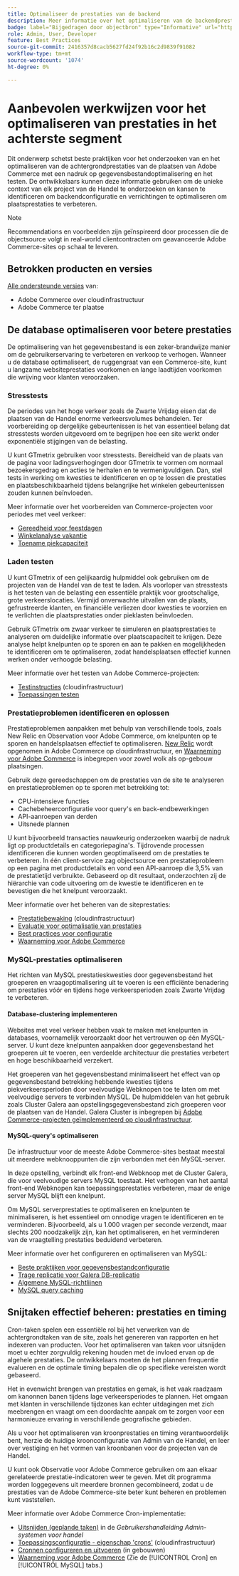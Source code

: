 ```yaml
---
title: Optimaliseer de prestaties van de backend
description: Meer informatie over het optimaliseren van de backendprestaties van Adobe Commerce-sites.
badge: label="Bijgedragen door objectbron" type="Informative" url="https://objectsource.co.uk/" tooltip="objectbron"
role: Admin, User, Developer
feature: Best Practices
source-git-commit: 2416357d8cacb5627fd24f92b16c2d9839f91082
workflow-type: tm+mt
source-wordcount: '1074'
ht-degree: 0%

---
```


# Aanbevolen werkwijzen voor het optimaliseren van prestaties in het achterste segment

Dit onderwerp schetst beste praktijken voor het onderzoeken van en het optimaliseren van de achtergrondprestaties van de plaatsen van Adobe Commerce met een nadruk op gegevensbestandoptimalisering en het testen. De ontwikkelaars kunnen deze informatie gebruiken om de unieke context van elk project van de Handel te onderzoeken en kansen te identificeren om backendconfiguratie en verrichtingen te optimaliseren om plaatsprestaties te verbeteren.

>[!NOTE]
>
>Recommendations en voorbeelden zijn geïnspireerd door processen die de objectsource volgt in real-world clientcontracten om geavanceerde Adobe Commerce-sites op schaal te leveren.

## Betrokken producten en versies

[Alle ondersteunde versies](../../../release/versions.md) van:

- Adobe Commerce over cloudinfrastructuur
- Adobe Commerce ter plaatse

## De database optimaliseren voor betere prestaties

De optimalisering van het gegevensbestand is een zeker-brandwijze manier om de gebruikerservaring te verbeteren en verkoop te verhogen. Wanneer u de database optimaliseert, de ruggengraat van een Commerce-site, kunt u langzame websiteprestaties voorkomen en lange laadtijden voorkomen die wrijving voor klanten veroorzaken.

### Stresstests

De periodes van het hoge verkeer zoals de Zwarte Vrijdag eisen dat de plaatsen van de Handel enorme verkeersvolumes behandelen. Ter voorbereiding op dergelijke gebeurtenissen is het van essentieel belang dat stresstests worden uitgevoerd om te begrijpen hoe een site werkt onder exponentiële stijgingen van de belasting.

U kunt GTmetrix gebruiken voor stresstests. Bereidheid van de plaats van de pagina voor ladingsverhogingen door GTmetrix te vormen om normaal bezoekersgedrag en acties te herhalen en te vermenigvuldigen. Dan, stel tests in werking om kwesties te identificeren en op te lossen die prestaties en plaatsbeschikbaarheid tijdens belangrijke het winkelen gebeurtenissen zouden kunnen beïnvloeden.

Meer informatie over het voorbereiden van Commerce-projecten voor periodes met veel verkeer:

- [Gereedheid voor feestdagen](https://experienceleague.adobe.com/docs/events/mbi-webinars-recordings/2021/holiday-readiness.html)
- [Winkelanalyse vakantie](https://experienceleague.adobe.com/docs/commerce-business-intelligence/mbi/analyze/performance/holiday-season-perf.html)
- [Toename piekcapaciteit](https://experienceleague.adobe.com/docs/commerce-knowledge-base/kb/announcements/commerce-announcements/2021-holiday-surge-capacity-requests-for-magento-commerce-cloud.html)

### Laden testen

U kunt GTmetrix of een gelijkaardig hulpmiddel ook gebruiken om de projecten van de Handel van de test te laden. Als voorloper van stresstests is het testen van de belasting een essentiële praktijk voor grootschalige, grote verkeerslocaties. Vermijd onverwachte uitvallen van de plaats, gefrustreerde klanten, en financiële verliezen door kwesties te voorzien en te verlichten die plaatsprestaties onder pieklasten beïnvloeden.

Gebruik GTmetrix om zwaar verkeer te simuleren en plaatsprestaties te analyseren om duidelijke informatie over plaatscapaciteit te krijgen. Deze analyse helpt knelpunten op te sporen en aan te pakken en mogelijkheden te identificeren om te optimaliseren, zodat handelsplaatsen effectief kunnen werken onder verhoogde belasting.

Meer informatie over het testen van Adobe Commerce-projecten:

- [Testinstructies](https://experienceleague.adobe.com/docs/commerce-cloud-service/user-guide/develop/test/guidance.html)  (cloudinfrastructuur)
- [Toepassingen testen](https://developer.adobe.com/commerce/testing/guide/)

### Prestatieproblemen identificeren en oplossen

Prestatieproblemen aanpakken met behulp van verschillende tools, zoals New Relic en Observation voor Adobe Commerce, om knelpunten op te sporen en handelsplaatsen effectief te optimaliseren. [New Relic](https://experienceleague.adobe.com/docs/commerce-cloud-service/user-guide/monitor/new-relic.html) wordt opgenomen in Adobe Commerce op cloudinfrastructuur, en [Waarneming voor Adobe Commerce](/help/tools/observation-for-adobe-commerce/intro.md) is inbegrepen voor zowel wolk als op-gebouw plaatsingen.

Gebruik deze gereedschappen om de prestaties van de site te analyseren en prestatieproblemen op te sporen met betrekking tot:

- CPU-intensieve functies
- Cachebeheerconfiguratie voor query&#39;s en back-endbewerkingen
- API-aanroepen van derden
- Uitsnede plannen

U kunt bijvoorbeeld transacties nauwkeurig onderzoeken waarbij de nadruk ligt op productdetails en categoriepagina&#39;s. Tijdrovende processen identificeren die kunnen worden geoptimaliseerd om de prestaties te verbeteren. In één client-service zag objectsource een prestatieprobleem op een pagina met productdetails en vond een API-aanroep die 3,5% van de prestatietijd verbruikte. Gebaseerd op dit resultaat, onderzochten zij de hiërarchie van code uitvoering om de kwestie te identificeren en te bevestigen die het knelpunt veroorzaakt.

Meer informatie over het beheren van de siteprestaties:

- [Prestatiebewaking](https://experienceleague.adobe.com/docs/commerce-cloud-service/user-guide/monitor/performance.html) (cloudinfrastructuur)
- [Evaluatie voor optimalisatie van prestaties](/help/implementation-playbook/infrastructure/performance/recommendations.md)
- [Best practices voor configuratie](/help/performance/configuration.md)
- [Waarneming voor Adobe Commerce](/help/tools/observation-for-adobe-commerce/intro.md)

### MySQL-prestaties optimaliseren

Het richten van MySQL prestatieskwesties door gegevensbestand het groeperen en vraagoptimalisering uit te voeren is een efficiënte benadering om prestaties vóór en tijdens hoge verkeersperioden zoals Zwarte Vrijdag te verbeteren.

#### Database-clustering implementeren

Websites met veel verkeer hebben vaak te maken met knelpunten in databases, voornamelijk veroorzaakt door het vertrouwen op één MySQL-server. U kunt deze knelpunten aanpakken door gegevensbestand het groeperen uit te voeren, een verdeelde architectuur die prestaties verbetert en hoge beschikbaarheid verzekert.

Het groeperen van het gegevensbestand minimaliseert het effect van op gegevensbestand betrekking hebbende kwesties tijdens piekverkeersperioden door veelvoudige Webknopen toe te laten om met veelvoudige servers te verbinden MySQL. De hulpmiddelen van het gebruik zoals Cluster Galera aan opstellingsgegevensbestand zich groeperen voor de plaatsen van de Handel. Galera Cluster is inbegrepen bij [Adobe Commerce-projecten geïmplementeerd op cloudinfrastructuur](https://experienceleague.adobe.com/docs/commerce-operations/implementation-playbook/infrastructure/cloud/technology.html).

#### MySQL-query&#39;s optimaliseren

De infrastructuur voor de meeste Adobe Commerce-sites bestaat meestal uit meerdere webknooppunten die zijn verbonden met één MySQL-server.

In deze opstelling, verbindt elk front-end Webknoop met de Cluster Galera, die voor veelvoudige servers MySQL toestaat. Het verhogen van het aantal front-end Webknopen kan toepassingsprestaties verbeteren, maar de enige server MySQL blijft een knelpunt.

Om MySQL serverprestaties te optimaliseren en knelpunten te minimaliseren, is het essentieel om onnodige vragen te identificeren en te verminderen. Bijvoorbeeld, als u 1.000 vragen per seconde verzendt, maar slechts 200 noodzakelijk zijn, kan het optimaliseren, en het verminderen van de vraagtelling prestaties beduidend verbeteren.

Meer informatie over het configureren en optimaliseren van MySQL:

- [Beste praktijken voor gegevensbestandconfiguratie](https://experienceleague.adobe.com/docs/commerce-operations/implementation-playbook/best-practices/planning/database-on-cloud.html)
- [Trage replicatie voor Galera DB-replicatie](https://experienceleague.adobe.com/docs/commerce-learn/tutorials/backend-development/galera-db-slow-replication.html)
- [Algemene MySQL-richtlijnen](/help/installation/prerequisites/database/mysql.md)
- [MySQL query caching](https://experienceleague.adobe.com/docs/commerce-learn/tutorials/backend-development/mysql-query-cache.html)

## Snijtaken effectief beheren: prestaties en timing

Cron-taken spelen een essentiële rol bij het verwerken van de achtergrondtaken van de site, zoals het genereren van rapporten en het indexeren van producten. Voor het optimaliseren van taken voor uitsnijden moet u echter zorgvuldig rekening houden met de invloed ervan op de algehele prestaties. De ontwikkelaars moeten de het plannen frequentie evalueren en de optimale timing bepalen die op specifieke vereisten wordt gebaseerd.

Het in evenwicht brengen van prestaties en gemak, is het vaak raadzaam om kanonnen banen tijdens lage verkeersperiodes te plannen. Het omgaan met klanten in verschillende tijdzones kan echter uitdagingen met zich meebrengen en vraagt om een doordachte aanpak om te zorgen voor een harmonieuze ervaring in verschillende geografische gebieden.

Als u voor het optimaliseren van kroonprestaties en timing verantwoordelijk bent, herzie de huidige kroonconfiguratie van Admin van de Handel, en leer over vestiging en het vormen van kroonbanen voor de projecten van de Handel.

U kunt ook Observatie voor Adobe Commerce gebruiken om aan elkaar gerelateerde prestatie-indicatoren weer te geven. Met dit programma worden loggegevens uit meerdere bronnen gecombineerd, zodat u de prestaties van de Adobe Commerce-site beter kunt beheren en problemen kunt vaststellen.

Meer informatie over Adobe Commerce Cron-implementatie:

- [Uitsnijden (geplande taken)](https://experienceleague.adobe.com/docs/commerce-admin/systems/tools/cron.html) in de _Gebruikershandleiding Admin-systemen voor handel_
- [Toepassingsconfiguratie - eigenschap &#39;crons&#39;](https://experienceleague.adobe.com/docs/commerce-cloud-service/user-guide/configure/app/properties/crons-property.html) (cloudinfrastructuur)
- [Cronnen configureren en uitvoeren](https://experienceleague.adobe.com/docs/commerce-cloud-service/user-guide/configure/app/properties/crons-property.html) (in gebouwen)
- [Waarneming voor Adobe Commerce](https://experienceleague.adobe.com/docs/commerce-operations/tools/observation-for-adobe-commerce/intro.html) (Zie de [!UICONTROL Cron] en [!UICONTROL MySQL] tabs.)
